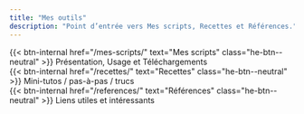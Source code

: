 ```yaml
---
title: "Mes outils"
description: "Point d’entrée vers Mes scripts, Recettes et Références."
---
```


<div class="tools-list">
  <div class="tool-item dl-row">
    {{< btn-internal href="/mes-scripts/" text="Mes scripts" class="he-btn--neutral" >}}
    <span>Présentation, Usage et Téléchargements</span>
  </div>

  <div class="tool-item dl-row">
    {{< btn-internal href="/recettes/" text="Recettes" class="he-btn--neutral" >}}
    <span>Mini-tutos / pas-à-pas / trucs</span>
  </div>

  <div class="tool-item dl-row">
    {{< btn-internal href="/references/" text="Références" class="he-btn--neutral" >}}
    <span>Liens utiles et intéressants</span>
  </div>
</div>
